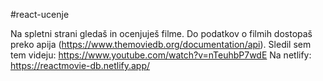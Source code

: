 #react-ucenje 

Na spletni strani gledaš in ocenjuješ filme. Do podatkov o filmih dostopaš preko apija (https://www.themoviedb.org/documentation/api).
Sledil sem tem videju: https://www.youtube.com/watch?v=nTeuhbP7wdE
Na netlify: https://reactmovie-db.netlify.app/





























